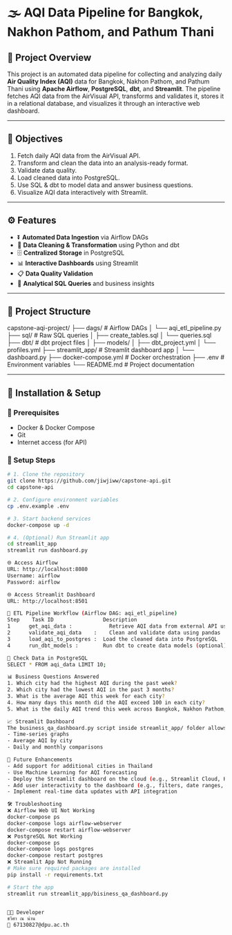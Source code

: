 # 🌫️ AQI Data Pipeline for Bangkok, Nakhon Pathom, and Pathum Thani

## 🧾 Project Overview
This project is an automated data pipeline for collecting and analyzing daily **Air Quality Index (AQI)** data for Bangkok, Nakhon Pathom, and Pathum Thani using **Apache Airflow**, **PostgreSQL**, **dbt**, and **Streamlit**. The pipeline fetches AQI data from the AirVisual API, transforms and validates it, stores it in a relational database, and visualizes it through an interactive web dashboard.

---

## 🎯 Objectives
1. Fetch daily AQI data from the AirVisual API.
2. Transform and clean the data into an analysis-ready format.
3. Validate data quality.
4. Load cleaned data into PostgreSQL.
5. Use SQL & dbt to model data and answer business questions.
6. Visualize AQI data interactively with Streamlit.

---

## ⚙️ Features
- ⏬ **Automated Data Ingestion** via Airflow DAGs  
- 🧼 **Data Cleaning & Transformation** using Python and dbt  
- 🗄️ **Centralized Storage** in PostgreSQL  
- 📊 **Interactive Dashboards** using Streamlit  
- 📋 **Data Quality Validation**  
- 🧠 **Analytical SQL Queries** and business insights

---

## 📁 Project Structure
capstone-aqi-project/ ├── dags/ # Airflow DAGs │ └── aqi_etl_pipeline.py ├── sql/ # Raw SQL queries │ ├── create_tables.sql │ └── queries.sql ├── dbt/ # dbt project files │ ├── models/ │ ├── dbt_project.yml │ └── profiles.yml ├── streamlit_app/ # Streamlit dashboard app │ └── dashboard.py ├── docker-compose.yml # Docker orchestration ├── .env # Environment variables └── README.md # Project documentation


---

## 🚀 Installation & Setup

### 📌 Prerequisites
- Docker & Docker Compose
- Git
- Internet access (for API)

### 🧰 Setup Steps
```bash
# 1. Clone the repository
git clone https://github.com/jiwjiww/capstone-api.git
cd capstone-api

# 2. Configure environment variables
cp .env.example .env

# 3. Start backend services
docker-compose up -d

# 4. (Optional) Run Streamlit app
cd streamlit_app
streamlit run dashboard.py

🌐 Access Airflow
URL: http://localhost:8080
Username: airflow
Password: airflow

🌐 Access Streamlit Dashboard
URL: http://localhost:8501

🔄 ETL Pipeline Workflow (Airflow DAG: aqi_etl_pipeline)
Step	Task ID	               Description
1	   get_aqi_data :	         Retrieve AQI data from external API using requests
2	   validate_aqi_data	:    Clean and validate data using pandas
3	   load_aqi_to_postgres :  Load the cleaned data into PostgreSQL
4	   run_dbt_models :        Run dbt to create data models (optional)

🧪 Check Data in PostgreSQL
SELECT * FROM aqi_data LIMIT 10;

📊 Business Questions Answered
1. Which city had the highest AQI during the past week?
2. Which city had the lowest AQI in the past 3 months?
3. What is the average AQI this week for each city?
4. How many days this month did the AQI exceed 100 in each city?
5. What is the daily AQI trend this week across Bangkok, Nakhon Pathom, and Pathum Thani?

📈 Streamlit Dashboard
The business_qa_dashboard.py script inside streamlit_app/ folder allows users to explore AQI trends interactively with:
- Time-series graphs
- Average AQI by city
- Daily and monthly comparisons

🔮 Future Enhancements
- Add support for additional cities in Thailand
- Use Machine Learning for AQI forecasting
- Deploy the Streamlit dashboard on the cloud (e.g., Streamlit Cloud, Heroku, or AWS EC2)
- Add user interactivity to the dashboard (e.g., filters, date ranges, city selection)
- Implement real-time data updates with API integration

🛠 Troubleshooting
❌ Airflow Web UI Not Working
docker-compose ps
docker-compose logs airflow-webserver
docker-compose restart airflow-webserver
❌ PostgreSQL Not Working
docker-compose ps
docker-compose logs postgres
docker-compose restart postgres
❌ Streamlit App Not Running
# Make sure required packages are installed
pip install -r requirements.txt

# Start the app
streamlit run streamlit_app/bisiness_qa_dashboard.py


👩‍💻 Developer
ชวิศา ณ น่าน
📧 67130827@dpu.ac.th